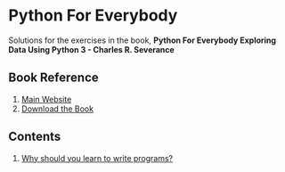 # Python For Everybody
Solutions for the exercises in the book, **Python For Everybody Exploring Data Using Python 3 - Charles R. Severance**

## Book Reference
1. [Main Website](https://www.py4e.com/)
2. [Download the Book](https://www.py4e.com/book)

## Contents
1. [Why should you learn to write programs?]() 

